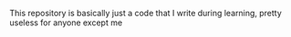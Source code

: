 This repository is basically just a code that I write during learning, pretty useless for anyone except me
